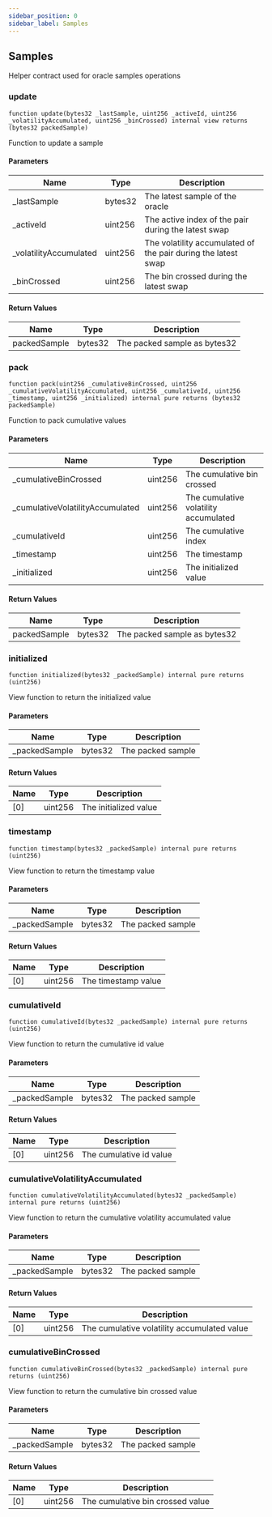 ```yaml
---
sidebar_position: 0
sidebar_label: Samples
---
```


## Samples

Helper contract used for oracle samples operations

### update

```solidity
function update(bytes32 _lastSample, uint256 _activeId, uint256 _volatilityAccumulated, uint256 _binCrossed) internal view returns (bytes32 packedSample)
```

Function to update a sample

#### Parameters

| Name | Type | Description |
| ---- | ---- | ----------- |
| _lastSample | bytes32 | The latest sample of the oracle |
| _activeId | uint256 | The active index of the pair during the latest swap |
| _volatilityAccumulated | uint256 | The volatility accumulated of the pair during the latest swap |
| _binCrossed | uint256 | The bin crossed during the latest swap |

#### Return Values

| Name | Type | Description |
| ---- | ---- | ----------- |
| packedSample | bytes32 | The packed sample as bytes32 |

### pack

```solidity
function pack(uint256 _cumulativeBinCrossed, uint256 _cumulativeVolatilityAccumulated, uint256 _cumulativeId, uint256 _timestamp, uint256 _initialized) internal pure returns (bytes32 packedSample)
```

Function to pack cumulative values

#### Parameters

| Name | Type | Description |
| ---- | ---- | ----------- |
| _cumulativeBinCrossed | uint256 | The cumulative bin crossed |
| _cumulativeVolatilityAccumulated | uint256 | The cumulative volatility accumulated |
| _cumulativeId | uint256 | The cumulative index |
| _timestamp | uint256 | The timestamp |
| _initialized | uint256 | The initialized value |

#### Return Values

| Name | Type | Description |
| ---- | ---- | ----------- |
| packedSample | bytes32 | The packed sample as bytes32 |

### initialized

```solidity
function initialized(bytes32 _packedSample) internal pure returns (uint256)
```

View function to return the initialized value

#### Parameters

| Name | Type | Description |
| ---- | ---- | ----------- |
| _packedSample | bytes32 | The packed sample |

#### Return Values

| Name | Type | Description |
| ---- | ---- | ----------- |
| [0] | uint256 | The initialized value |

### timestamp

```solidity
function timestamp(bytes32 _packedSample) internal pure returns (uint256)
```

View function to return the timestamp value

#### Parameters

| Name | Type | Description |
| ---- | ---- | ----------- |
| _packedSample | bytes32 | The packed sample |

#### Return Values

| Name | Type | Description |
| ---- | ---- | ----------- |
| [0] | uint256 | The timestamp value |

### cumulativeId

```solidity
function cumulativeId(bytes32 _packedSample) internal pure returns (uint256)
```

View function to return the cumulative id value

#### Parameters

| Name | Type | Description |
| ---- | ---- | ----------- |
| _packedSample | bytes32 | The packed sample |

#### Return Values

| Name | Type | Description |
| ---- | ---- | ----------- |
| [0] | uint256 | The cumulative id value |

### cumulativeVolatilityAccumulated

```solidity
function cumulativeVolatilityAccumulated(bytes32 _packedSample) internal pure returns (uint256)
```

View function to return the cumulative volatility accumulated value

#### Parameters

| Name | Type | Description |
| ---- | ---- | ----------- |
| _packedSample | bytes32 | The packed sample |

#### Return Values

| Name | Type | Description |
| ---- | ---- | ----------- |
| [0] | uint256 | The cumulative volatility accumulated value |

### cumulativeBinCrossed

```solidity
function cumulativeBinCrossed(bytes32 _packedSample) internal pure returns (uint256)
```

View function to return the cumulative bin crossed value

#### Parameters

| Name | Type | Description |
| ---- | ---- | ----------- |
| _packedSample | bytes32 | The packed sample |

#### Return Values

| Name | Type | Description |
| ---- | ---- | ----------- |
| [0] | uint256 | The cumulative bin crossed value |

